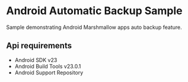 
Android Automatic Backup Sample
===================================

Sample demonstrating Android Marshmallow apps auto backup feature.


Api requirements
--------------

- Android SDK v23
- Android Build Tools v23.0.1
- Android Support Repository
